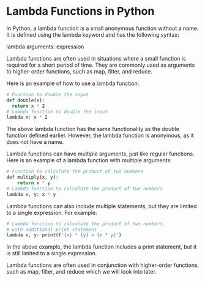 # Lambda Functions in Python
In Python, a lambda function is a small anonymous function without a name. It is defined using the lambda keyword and has the following syntax:

lambda arguments: expression

Lambda functions are often used in situations where a small function is required for a short period of time. They are commonly used as arguments to higher-order functions, such as map, filter, and reduce.

Here is an example of how to use a lambda function:
```bash
# Function to double the input
def double(x):
  return x * 2
# Lambda function to double the input
lambda x: x * 2
```

The above lambda function has the same functionality as the double function defined earlier. However, the lambda function is anonymous, as it does not have a name.

Lambda functions can have multiple arguments, just like regular functions. Here is an example of a lambda function with multiple arguments:

```bash
# Function to calculate the product of two numbers
def multiply(x, y):
    return x * y
# Lambda function to calculate the product of two numbers
lambda x, y: x * y
```
Lambda functions can also include multiple statements, but they are limited to a single expression. For example:

```bash
# Lambda function to calculate the product of two numbers,
# with additional print statement
lambda x, y: print(f'{x} * {y} = {x * y}')
```

In the above example, the lambda function includes a print statement, but it is still limited to a single expression.

Lambda functions are often used in conjunction with higher-order functions, such as map, filter, and reduce which we will look into later.

